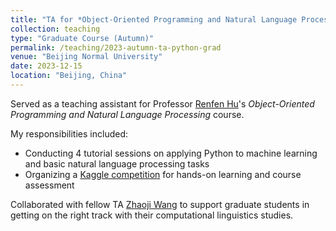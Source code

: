 ```yaml
---
title: "TA for *Object-Oriented Programming and Natural Language Processing*"
collection: teaching
type: "Graduate Course (Autumn)"
permalink: /teaching/2023-autumn-ta-python-grad
venue: "Beijing Normal University"
date: 2023-12-15
location: "Beijing, China"
---
```


Served as a teaching assistant for Professor [Renfen Hu](http://irishu.cn/)'s *Object-Oriented Programming and Natural Language Processing* course. 

My responsibilities included:

- Conducting 4 tutorial sessions on applying Python to machine learning and basic natural language processing tasks
- Organizing a [Kaggle competition](https://www.kaggle.com/competitions/icip-aes-2023) for hands-on learning and course assessment

Collaborated with fellow TA [Zhaoji Wang](https://www.linkedin.com/in/zhaoji-wang/) to support graduate students in getting on the right track with their computational linguistics studies.